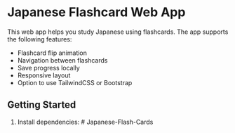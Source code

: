 # Japanese Flashcard Web App

This web app helps you study Japanese using flashcards. The app supports the following features:
- Flashcard flip animation
- Navigation between flashcards
- Save progress locally
- Responsive layout
- Option to use TailwindCSS or Bootstrap

## Getting Started

1. Install dependencies:
#   J a p a n e s e - F l a s h - C a r d s  
 